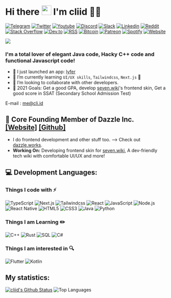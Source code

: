 <h1 align="left">Hi there <a target="_blank"><img src="https://media.giphy.com/media/hvRJCLFzcasrR4ia7z/giphy.gif" width="30px" style="max-width:100%;"></a> I'm cliid 👨‍💻</h1>

[![Telegram](https://img.shields.io/badge/Telegram-2CA5E0?style=for-the-badge&logo=telegram&logoColor=white)]()
[![Twitter](https://img.shields.io/badge/Twitter-1DA1F2?style=for-the-badge&logo=twitter&logoColor=white)](https://twitter.com/cliid)
[![Youtube](https://img.shields.io/badge/YouTube-FF0000?style=for-the-badge&logo=youtube&logoColor=white)](https://www.youtube.com/cliid)
[![Discord](https://img.shields.io/badge/Discord-7289DA?style=for-the-badge&logo=discord&logoColor=white)](https://discord.com/users/643116087919116298)
[![Slack](https://img.shields.io/badge/Slack-4A154B?style=for-the-badge&logo=slack&logoColor=white)]()
[![Linkedin](https://img.shields.io/badge/LinkedIn-0077B5?style=for-the-badge&logo=linkedin&logoColor=white)]()
[![Reddit](https://img.shields.io/badge/Reddit-FF4500?style=for-the-badge&logo=reddit&logoColor=white)](https://www.reddit.com/user/hackrj)
[![Stack Overflow](https://img.shields.io/badge/Stack_Overflow-FE7A16?style=for-the-badge&logo=stack-overflow&logoColor=white)](https://stackoverflow.com/users/12069275/hackerj)
[![Dev.to](https://img.shields.io/badge/dev.to-0A0A0A?style=for-the-badge&logo=dev.to&logoColor=white)](https://dev.to/cliid)
[![RSS](https://img.shields.io/badge/RSS-FFA500?style=for-the-badge&logo=rss&logoColor=white)]()
[![Bitcoin](https://img.shields.io/badge/Bitcoin-000000?style=for-the-badge&logo=bitcoin&logoColor=white)]()
[![Patreon](https://img.shields.io/badge/Patreon-F96854?style=for-the-badge&logo=patreon&logoColor=white)](https://patreon.com/cliid?fan_landing=true)
[![Spotify](https://img.shields.io/badge/Spotify-1ED760?&style=for-the-badge&logo=spotify&logoColor=white)]()
[![Website](https://img.shields.io/website?label=cli.id&style=for-the-badge&url=https%3A%2F%2Fcli.id)](https://cli.id)

![](https://komarev.com/ghpvc/?username=cliid&color=blueviolet)

### I'm a total lover of elegant Java code, Hacky C++ code and functional Javascript code!

- 🔭 I just launched an app: [lyfer](https://lyfer.jitcijk.org)
- 🌱 I’m currently learning `UI/UX skills`, `Tailwindcss`, `Next.js` 🤣
- 👯 I’m looking to collaborate with other developers.
- 🥅 2021 Goals: Get a good GPA, develop <a href="https://seven.wiki/">seven.wiki</a>'s frontend skin, Get a good score in SSAT (Secondary School Admission Test)

E-mail : [me@cli.id](mailto:me@cli.id)

## 🥞 Core Founding Member of Dazzle Inc. <a href="https://dazzle.works">[Website]</a> <a href="https://github.com/dazzleofficial">[Github]</a>

+ I do frontend development and other stuff too. --> Check out <a href="https://dazzle.works/">dazzle.works</a>.
+ **Working On:** Developing frontend skin for <a href="https://seven.wiki/">seven.wiki</a>, A dev-friendly tech wiki with comfortable UI/UX and more!

## 💻 Development Languages:

### Things I code with :zap:
![TypeScript](https://img.shields.io/badge/-TypeScript-black?style=flat-square&logo=typescript&logoColor=007acc)
![Next.js](https://img.shields.io/badge/-Next.js-000000?style=flat-square&logo=next.js&logoColor=white)
![Tailwindcss](https://img.shields.io/badge/-Tailwindcss-4dc0b5?style=flat-square&logo=tailwind-css&logoColor=white)
![React](https://img.shields.io/badge/-React-1F232A?style=flat-square&logo=React&logoColor=white)
![JavaScript](https://img.shields.io/badge/-JavaScript-323330?style=flat-square&logo=javascript)
![Node.js](https://img.shields.io/badge/-Node.js-339933?style=flat-square&logo=node.js&logoColor=white)
![React Native](https://img.shields.io/badge/-React%20Native-1F232A?style=flat-square&logo=React&logoColor=white)
![HTML5](https://img.shields.io/badge/-HTML5-E34F26?style=flat-square&logo=html5&logoColor=white)
![CSS3](https://img.shields.io/badge/-CSS3-1572B6?style=flat-square&logo=css3)
![Java](https://img.shields.io/badge/-Java-E34A86?style=flat-square&logo=java&logoColor=white)
![Python](https://img.shields.io/badge/-Python-3776ab?style=flat-square&logo=Python&logoColor=white)

### Things I am Learning :pencil2:
![C++](https://img.shields.io/badge/-C++-00599C?style=flat-square&logo=c%2B%2B&logoColor=white)
![Rust](https://img.shields.io/badge/-Rust-000000?style=flat-square&logo=Rust&logoColor=white)
![SQL](https://img.shields.io/badge/-SQL-4479A1?style=flat-square&logo=MySQL&logoColor=white)
![C#](https://img.shields.io/badge/-C＃-239120?style=flat-square&logo=C-Sharp)

### Things I am interested in :mag:
![Flutter](https://img.shields.io/badge/-Flutter-0175C2?style=flat-square&logo=Flutter&logoColor=white)
![Kotlin](https://img.shields.io/badge/-Kotlin-0095D5?style=flat-square&logo=Kotlin&logoColor=white)

## My statistics:

[![cliid's Github Status](https://github-readme-stats.vercel.app/api?username=cliid&show_icons=true&layout=compact&theme=dark)](https://github.com/cliid)
![Top Languages](https://github-readme-stats.vercel.app/api/top-langs/?username=cliid&layout=compact&theme=dark)
